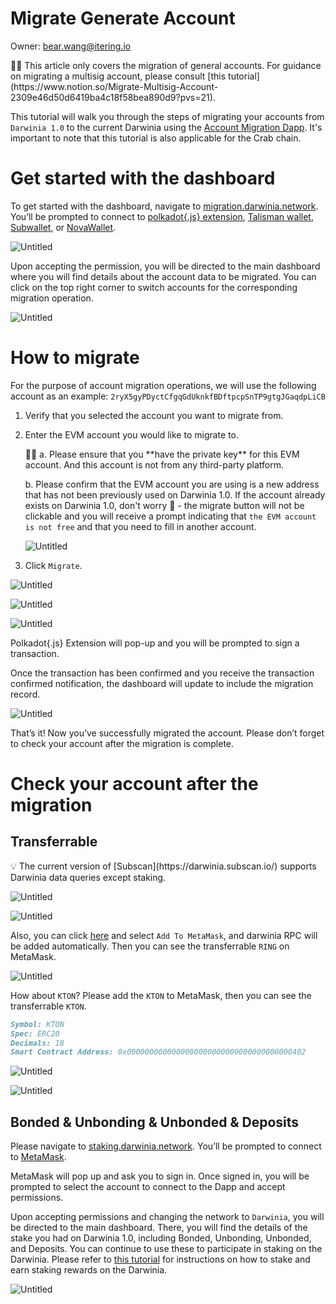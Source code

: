 # Migrate Generate Account

Owner: bear.wang@itering.io

<aside>
🙋‍♂️ This article only covers the migration of general accounts. For guidance on migrating a multisig account, please consult [this tutorial](https://www.notion.so/Migrate-Multisig-Account-2309e46d50d6419ba4c18f58bea890d9?pvs=21).

</aside>

This tutorial will walk you through the steps of migrating your accounts from `Darwinia 1.0` to the current Darwinia using the [Account Migration Dapp](https://migration.darwinia.network/#/?network=Darwinia). It's important to note that this tutorial is also applicable for the Crab chain.

# Get started with the dashboard

To get started with the dashboard, navigate to [migration.darwinia.network](https://migration.darwinia.network/#/?network=Darwinia). You’ll be prompted to connect to [polkadot{.js} extension](https://polkadot.js.org/extension/), [Talisman wallet](https://www.talisman.xyz/), [Subwallet](https://subwallet.app/), or [NovaWallet](https://novawallet.io/).

![Untitled](Migrate%20Generate%20Account%2066167771afba4768b6878907eb4e86bd/Untitled.png)

Upon accepting the permission, you will be directed to the main dashboard where you will find details about the account data to be migrated. You can click on the top right corner to switch accounts for the corresponding migration operation.

![Untitled](Migrate%20Generate%20Account%2066167771afba4768b6878907eb4e86bd/Untitled%201.png)

# How to migrate

For the purpose of account migration operations, we will use the following account as an example: `2ryX5gyPDyctCfgqGdUknkfBDftpcpSnTP9gtgJGaqdpLiCB`

1. Verify that you selected the account you want to migrate from.
2. Enter the EVM account you would like to migrate to.
    
    <aside>
    🙋‍♂️ a. Please ensure that you **have the private key** for this EVM account. And this account is not from any third-party platform.
    
    b. Please confirm that the EVM account you are using is a new address that has not been previously used on Darwinia 1.0. If the account already exists on Darwinia 1.0, don't worry 🤗 - the migrate button will not be clickable and you will receive a prompt indicating that `the EVM account is not free` and that you need to fill in another account.
    
    ![Untitled](Migrate%20Generate%20Account%2066167771afba4768b6878907eb4e86bd/Untitled%202.png)
    
    </aside>
    
3. Click `Migrate`.

![Untitled](Migrate%20Generate%20Account%2066167771afba4768b6878907eb4e86bd/Untitled%203.png)

![Untitled](Migrate%20Generate%20Account%2066167771afba4768b6878907eb4e86bd/Untitled%204.png)

![Untitled](Migrate%20Generate%20Account%2066167771afba4768b6878907eb4e86bd/Untitled%205.png)

Polkadot{.js} Extension will pop-up and you will be prompted to sign a transaction.

Once the transaction has been confirmed and you receive the transaction confirmed notification, the dashboard will update to include the migration record.

![Untitled](Migrate%20Generate%20Account%2066167771afba4768b6878907eb4e86bd/Untitled%206.png)

That’s it! Now you’ve successfully migrated the account. Please don’t forget to check your account after the migration is complete. 

# Check your account after the migration

## Transferrable

<aside>
💡 The current version of [Subscan](https://darwinia.subscan.io/) supports Darwinia data queries except staking.

</aside>

![Untitled](Migrate%20Generate%20Account%2066167771afba4768b6878907eb4e86bd/Untitled%207.png)

![Untitled](Migrate%20Generate%20Account%2066167771afba4768b6878907eb4e86bd/Untitled%208.png)

Also, you can click [here](https://www.notion.so/Darwinia-Chain-db787b70edd14545a252122d1c7651d1?pvs=21) and select `Add To MetaMask`, and darwinia RPC will be added automatically. Then you can see the transferrable `RING` on MetaMask.

![Untitled](Migrate%20Generate%20Account%2066167771afba4768b6878907eb4e86bd/Untitled%209.png)

How about `KTON`? Please add the `KTON` to MetaMask, then you can see the transferrable `KTON`.

```markdown
Symbol: KTON
Spec: ERC20
Decimals: 18
Smart Contract Address: 0x0000000000000000000000000000000000000402
```

![Untitled](Migrate%20Generate%20Account%2066167771afba4768b6878907eb4e86bd/Untitled%2010.png)

![Untitled](Migrate%20Generate%20Account%2066167771afba4768b6878907eb4e86bd/Untitled%2011.png)

## Bonded & Unbonding & Unbonded & Deposits

Please navigate to [staking.darwinia.network](https://staking.darwinia.network/#/staking?network=Darwinia). You’ll be prompted to connect to [MetaMask](https://metamask.io/).

MetaMask will pop up and ask you to sign in. Once signed in, you will be prompted to select the account to connect to the Dapp and accept permissions.

Upon accepting permissions and changing the network to `Darwinia`, you will be directed to the main dashboard. There, you will find the details of the stake you had on Darwinia 1.0, including Bonded, Unbonding, Unbonded, and Deposits. You can continue to use these to participate in staking on the Darwinia. Please refer to [this tutorial](https://www.notion.so/Staking-Guide-d7387bfc4d3f4604860651f268ed00ba?pvs=21) for instructions on how to stake and earn staking rewards on the Darwinia.

![Untitled](Migrate%20Generate%20Account%2066167771afba4768b6878907eb4e86bd/Untitled%2012.png)